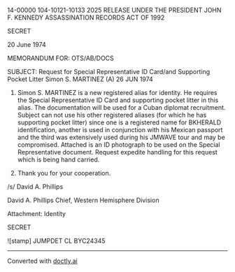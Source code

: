 14-00000
104-10121-10133
2025 RELEASE UNDER THE PRESIDENT JOHN F. KENNEDY ASSASSINATION RECORDS ACT OF 1992

SECRET

20 June 1974

MEMORANDUM FOR: OTS/AB/DOCS

SUBJECT: Request for Special Representative ID Card/and Supporting Pocket Litter Simon S. MARTINEZ (A) 26 JUN 1974

1. Simon S. MARTINEZ is a new registered alias for identity. He requires the Special Representative ID Card and supporting pocket litter in this alias. The documentation will be used for a Cuban diplomat recruitment. Subject can not use his other registered aliases (for which he has supporting pocket litter) since one is a registered name for BKHERALD identification, another is used in conjunction with his Mexican passport and the third was extensively used during his JMWAVE tour and may be compromised. Attached is an ID photograph to be used on the Special Representative document. Request expedite handling for this request which is being hand carried.

2. Thank you for your cooperation.

/s/ David A. Phillips

David A. Phillips
Chief, Western Hemisphere Division

Attachment:
Identity

SECRET

![stamp] JUMPDET CL BYC24345


---
Converted with [doctly.ai](https://doctly.ai)